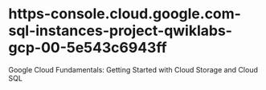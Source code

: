 # https-console.cloud.google.com-sql-instances-project-qwiklabs-gcp-00-5e543c6943ff
Google Cloud Fundamentals: Getting Started with Cloud Storage and Cloud SQL
